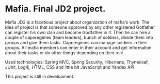 # Mafia. Final JD2 project.

Mafia JD2 is a facetious project about organization of mafia's work. The idea of project is that someone approved by any other registered Gotfather can register his own clan and become Godfather in it. Then he can hire a couple of caporegimes (team leaders), bunch of soldiers, divide them into groups and give them tasks. Caporegimes can manage soldiers in their groups. All mafia members can enter in their account and get information about their tasks or do other things depending on their role.

Used technologies: Spring MVC, Spring Security, Hibernate, Thymeleaf, JUnit, Log4j, HTML, CSS and little bit JavaScript and Yandex API.

This project is still in development.
